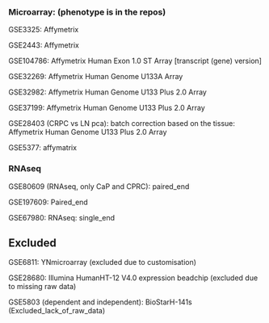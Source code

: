 ### Microarray: (phenotype is in the repos)
GSE3325: Affymetrix

GSE2443: Affymetrix

GSE104786: Affymetrix Human Exon 1.0 ST Array [transcript (gene) version]

GSE32269: Affymetrix Human Genome U133A Array

GSE32982: Affymetrix Human Genome U133 Plus 2.0 Array

GSE37199: Affymetrix Human Genome U133 Plus 2.0 Array

GSE28403 (CRPC vs LN pca): batch correction based on the tissue: Affymetrix Human Genome U133 Plus 2.0 Array

GSE5377: affymatrix

### RNAseq

GSE80609 (RNAseq, only CaP and CPRC): paired_end

GSE197609: Paired_end

GSE67980: RNAseq: single_end

## Excluded

GSE6811: YNmicroarray (excluded due to customisation)

GSE28680: Illumina HumanHT-12 V4.0 expression beadchip (excluded due to missing raw data)

GSE5803 (dependent and independent): BioStarH-141s  (Excluded_lack_of_raw_data)



